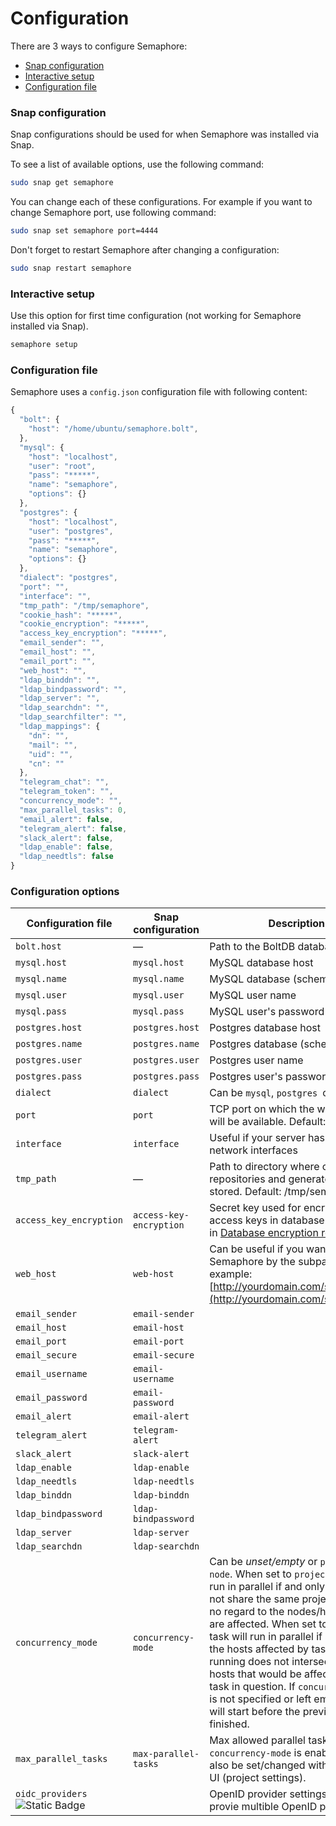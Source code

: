 # Configuration

There are 3 ways to configure Semaphore:

* [Snap configuration](https://snapcraft.io/docs/configuration-in-snaps)
* [Interactive setup](configuration.md#snap-configuration)
* [Configuration file](configuration.md#configuration-file)

### Snap configuration

Snap configurations should be used for when Semaphore was installed via Snap.

To see a list of available options, use the following command:

```bash
sudo snap get semaphore
```

You can change each of these configurations. For example if you want to change Semaphore port, use following command:

```bash
sudo snap set semaphore port=4444
```

Don't forget to restart Semaphore after changing a configuration:

```bash
sudo snap restart semaphore
```

### Interactive setup

Use this option for first time configuration (not working for Semaphore installed via Snap).

```bash
semaphore setup
```

### Configuration file

Semaphore uses a `config.json` configuration file with following content:

```javascript
{
  "bolt": {
    "host": "/home/ubuntu/semaphore.bolt",
  },
  "mysql": {
    "host": "localhost",
    "user": "root",
    "pass": "*****",
    "name": "semaphore",
    "options": {}
  },
  "postgres": {
    "host": "localhost",
    "user": "postgres",
    "pass": "*****",
    "name": "semaphore",
    "options": {}
  },
  "dialect": "postgres",
  "port": "",
  "interface": "",
  "tmp_path": "/tmp/semaphore",
  "cookie_hash": "*****",
  "cookie_encryption": "*****",
  "access_key_encryption": "*****",
  "email_sender": "",
  "email_host": "",
  "email_port": "",
  "web_host": "",
  "ldap_binddn": "",
  "ldap_bindpassword": "",
  "ldap_server": "",
  "ldap_searchdn": "",
  "ldap_searchfilter": "",
  "ldap_mappings": {
    "dn": "",
    "mail": "",
    "uid": "",
    "cn": ""
  },
  "telegram_chat": "",
  "telegram_token": "",
  "concurrency_mode": "",
  "max_parallel_tasks": 0,
  "email_alert": false,
  "telegram_alert": false,
  "slack_alert": false,
  "ldap_enable": false,
  "ldap_needtls": false
}
```

### Configuration options

| Configuration file      | Snap configuration      | Description                                                                                                                                 |
| ----------------------- | ----------------------- | ------------------------------------------------------------------------------------------------------------------------------------------- |
| `bolt.host`             | —                       | Path to the BoltDB database file                                                                                                            |
| `mysql.host`            | `mysql.host`            | MySQL database host                                                                                                                         |
| `mysql.name`            | `mysql.name`            | MySQL database (schema) name                                                                                                                |
| `mysql.user`            | `mysql.user`            | MySQL user name                                                                                                                                 |
| `mysql.pass`            | `mysql.pass`            | MySQL user's password                                                                                                                       |
| `postgres.host`         | `postgres.host`         | Postgres database host                                                                                                                      |
| `postgres.name`         | `postgres.name`         | Postgres database (schema) name                                                                                                             |
| `postgres.user`         | `postgres.user`         | Postgres user name                                                                                                                               |
| `postgres.pass`         | `postgres.pass`         | Postgres user's password                                                                                                                    |
| `dialect`               | `dialect`               | Can be `mysql`, `postgres `or `bolt`                                                                                                        |
| `port`                  | `port`                  | TCP port on which the web interface will be available. Default: 3000 |
| `interface`             | `interface`             | Useful if your server has multiple network interfaces                                                                                       |
| `tmp_path`              | —                       | Path to directory where cloned repositories and generated files are stored. Default: /tmp/semaphore |
| `access_key_encryption` | `access-key-encryption` | Secret key used for encrypting access keys in database. Read more in [Database encryption reference](https://docs.ansible-semaphore.com/administration-guide/security#database-encryption). |
| `web_host`              | `web-host`              | Can be useful if you want to use Semaphore by the subpath, for example: [http://yourdomain.com/semaphore](http://yourdomain.com/semaphore). |
| `email_sender`          | `email-sender`          |                                                                                                                                             |
| `email_host`            | `email-host`            |                                                                                                                                             |
| `email_port`            | `email-port`            |                                                                                                                                             |
| `email_secure`          | `email-secure`          |                                                                                                                                             |
| `email_username`        | `email-username`        |                                                                                                                                             |
| `email_password`        | `email-password`        |                                                                                                                                             |
| `email_alert`           | `email-alert`           |                                                                                                                                             |
| `telegram_alert`        | `telegram-alert`        |                                                                                                                                             |
| `slack_alert`           | `slack-alert`           |                                                                                                                                             |
| `ldap_enable`           | `ldap-enable`           |                                                                                                                                             |
| `ldap_needtls`          | `ldap-needtls`          |                                                                                                                                             |
| `ldap_binddn`           | `ldap-binddn`           |                                                                                                                                             |
| `ldap_bindpassword`     | `ldap-bindpassword`     |                                                                                                                                             |
| `ldap_server`           | `ldap-server`           |                                                                                                                                             |
| `ldap_searchdn`         | `ldap-searchdn`         |                                                                                                                                             |
| `concurrency_mode`      | `concurrency-mode`      | Can be *unset/empty* or `project` or `node`. When set to `project`, tasks will run in parallel if and only if they do not share the same project id, with no regard to the nodes/hosts that are affected. When set to `node`, a task will run in parallel if and only if the hosts affected by tasks already running does not intersect with the hosts that would be affected by the task in question. If `concurrency_mode` is not specified or left empty, no task will start before the previous one has finished.                                                                         |
| `max_parallel_tasks`    | `max-parallel-tasks`    | Max allowed parallel tasks if `concurrency-mode` is enabled. Can also be set/changed within the Web UI (project settings).                                                                                                                                                               |
| `oidc_providers` ![Static Badge](https://img.shields.io/badge/new-red)    | | OpenID provider settings. You can provie multible OpenID providers. |


